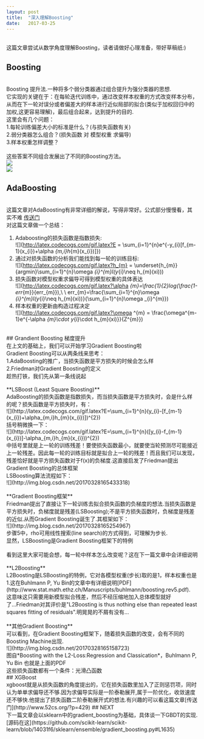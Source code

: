 ```yaml
---
layout: post
title:  "深入理解Boosting"
date:   2017-03-25
---
```

<br>这篇文章尝试从数学角度理解Boosting，读者请做好心理准备，带好草稿纸:)
<br>
## Boosting
<br>Boosting 提升法.一种将多个弱分类器通过组合提升为强分类器的思想.
<br>它实现的关键在于：在每轮迭代训练中，通过改变样本权重的方式改变样本分布，从而在下一轮对误分或者偏差大的样本进行近似局部的拟合(类似于加权回归中的加权,这更容易理解)，最后组合起来，达到提升的目的.
<br>这里会有几个问题：
<br>1.每轮训练偏差大小的标准是什么？(与损失函数有关)
<br>2.弱分类器怎么组合？(损失函数 对 模型权重 求偏导)
<br>3.样本权重怎样调整？
<br>
<br>这些答案不同组合发展出了不同的Boosting方法。
<br>![](http://img.blog.csdn.net/20170328165239083)
<br>![](http://img.blog.csdn.net/20170326231601552?watermark/2/text/aHR0cDovL2Jsb2cuY3Nkbi5uZXQvbHlyMzY5ODUyMTQ3/font/5a6L5L2T/fontsize/400/fill/I0JBQkFCMA==/dissolve/70/gravity/Center)
<br>
## AdaBoosting
<br>这篇文章对AdaBoosting有非常详细的解说，写得非常好。公式部分慢慢看，其实不难 [传送门](https://www.zybuluo.com/frank-shaw/note/127048)
<br>对这篇文章做一个总结：
1. Adaboosting的损失函数是指数损失:
<br>![](http://latex.codecogs.com/gif.latex?E = \sum_{i=1}^{n}e^{-y_{i}[f_{m-1}(x_{i})+\alpha _{m,i}h_{m}(x_{i})]})
2. 通过对损失函数的分析我们能找到每一轮的训练目标:
<br>![](http://latex.codecogs.com/gif.latex?h_{m} = \underset{h_{m}}{argmin}\sum_{i=1}^{n}\omega _{i}^{m}I(y_{i}\neq h_{m}(xi)))
3. 损失函数对模型权重求偏导可得到模型权重的具体表达
<br>![](http://latex.codecogs.com/gif.latex?\alpha _{m}=\frac{1}{2}log(\frac{1-err_{m}}{err_{m}}),\ \ err_{m}=\frac{\sum_{i=1}^{n}\omega _{i}^{m}I(y_{i}\neq h_{m}(xi))}{\sum_{i=1}^{n}\omega _{i}^{m}})
4. 样本权重的更新由构造过程决定
<br>![](http://latex.codecogs.com/gif.latex?\omega ^{m} = \frac{\omega^{m-1}e^{-\alpha _{m}\cdot y_{i}\cdot h_{m}(xi)}}{Z^{m}})
<br>
## Grandient Boosting 梯度提升
<br>在上文的基础上，我们可以开始学习Gradient Boosting啦
<br>Gradient Boosting可以从两条线来思考：
<br>1.AdaBoosting的推广，当损失函数是平方损失的时候会怎么样
<br>2.Friedman对Gradient Boosting的定义
<br>趁热打铁，我们先从第一条线说起
<br>
<br>**LSBoost (Least Square Boosting)**
<br>AdaBoosting的损失函数是指数损失，而当损失函数是平方损失时，会是什么样的呢？损失函数是平方损失时，有：
<br>![](http://latex.codecogs.com/gif.latex?E=\sum_{i=1}^{n}(y_{i}-[f_{m-1}(x_{i})+\alpha_{m,i}h_{m}(x_{i})])^{2})
<br>括号稍微换一下：
<br>![](http://latex.codecogs.com/gif.latex?E=\sum_{i=1}^{n}([y_{i}-f_{m-1}(x_{i})]-\alpha_{m,i}h_{m}(x_{i}))^{2})
<br>中括号里就是上一轮的训练残差！要使损失函数最小，就要使当轮预测尽可能接近上一轮残差。因此每一轮的训练目标就是拟合上一轮的残差！而且我们可以发现，残差恰好就是平方损失函数对于f(x)的负梯度.这直接启发了Friedman提出Gradient Boosting的总体框架
<br>LSBoosting算法流程如下：
<br>![](http://img.blog.csdn.net/20170328165433318)
<br>
<br>**Gradient Boosting框架**
<br>Friedman提出了直接让下一轮训练去拟合损失函数的负梯度的想法.当损失函数是平方损失时，负梯度就是残差(LSBoosting);不是平方损失函数时，负梯度是残差的近似.从而Gradient Boosting诞生了.其框架如下：
<br>![](http://img.blog.csdn.net/20170328165254967)
<br>步骤5中，rho可用线性搜索(line search)的方式得到，可理解为步长.
<br>显然，LSBoosting是Gradient Boosting框架下的特例
<br>
<br>看到这里大家可能会想，每一轮中样本怎么改变呢？这在下一篇文章中会详细说明
<br>
<br>**L2Boosting**
<br>L2Boosting是LSBoosting的特例，它对各模型权重(步长)取的是1，样本权重也是1.这在Buhlmann P, Yu Bin的文章中有详细说明[PDF](http://www.stat.math.ethz.ch/Manuscripts/buhlmann/boosting.rev5.pdf).
<br>这意味这只需要用新模型拟合残差，然后不经压缩地加入总体模型就好了...Friedman对其评价是"L2Boosting is thus nothing else than repeated least squares fitting of residuals".明晃晃的不屑有没有...
<br>
<br>**其他Gradient Boosting**
<br>可以看到，在Gradient Boosting框架下，随着损失函数的改变，会有不同的Boosting Machine出现.
<br>![](http://img.blog.csdn.net/20170328165158723)
<br>图自*Boosting with the L2-Loss:Regression and Classication*，Buhlmann P, Yu Bin 也就是上面的PDF
<br>这些损失函数都有一个条件：光滑凸函数
<br>
## XGBoost
<br>xgboost就是从损失函数的角度提出的，它在损失函数里加入了正则惩罚项，同时认为单单求偏导还不够.因为求偏导实际是一阶泰勒展开,属于一阶优化，收敛速度还不够快.他提出了损失函数二阶泰勒展开式的想法.有兴趣的可以看这篇文章[传送门](http://www.52cs.org/?p=429)
## NEXT
<br>下一篇文章会以sklearn中的gradient_boosting为基础，具体谈一下GBDT的实现.[源码在这](https://github.com/scikit-learn/scikit-learn/blob/14031f6/sklearn/ensemble/gradient_boosting.py#L1635)




